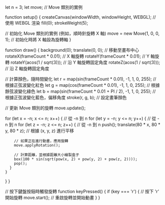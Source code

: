 let n = 3;
let move; // Move 類別的實例

function setup() {
  createCanvas(windowWidth, windowHeight, WEBGL); // 使用 WEBGL 渲染
  fill(0);
  strokeWeight(5);

  // 初始化 Move 類別的實例 (例如，順時針旋轉 X 軸)
  move = new Move(1, 0, 0, 1); // 初始化時將 X 軸設為旋轉軸
}

function draw() {
  background(0);
  translate(0, 0); // 移動至畫布中心
  rotateX(frameCount * 0.01); // X 軸旋轉
  rotateY(frameCount * 0.01); // Y 軸旋轉
  rotateY(acos(1 / sqrt(3))); // 沿 Y 軸旋轉固定角度
  rotateZ(acos(1 / sqrt(3))); // 沿 Z 軸旋轉固定角度

  // 計算顏色，隨時間變化
  let r = map(sin(frameCount * 0.01), -1, 1, 0, 255); // 根據正弦波變化紅色
  let g = map(cos(frameCount * 0.01), -1, 1, 0, 255); // 根據餘弦波變化綠色
  let b = map(sin(frameCount * 0.01 + PI / 2), -1, 1, 0, 255); // 根據正弦波變化藍色，偏移角度
  stroke(r, g, b); // 設定畫筆顏色

  // 更新 Move 類別的旋轉
  move.update();

  for (let x = -n; x <= n; x++) { // 從 -n 到 n
    for (let y = -n; y <= n; y++) { // 從 -n 到 n
      for (let z = -n; z <= n; z++) { // 從 -n 到 n
        push();
        translate(80 * x, 80 * y, 80 * z); // 根據 (x, y, z) 進行平移

        // 如果正在進行動畫，應用旋轉
        move.applyRotation();

        // 計算距離，並根據距離大小繪製盒子
        box(100 * sin(sqrt(pow(x, 2) + pow(y, 2) + pow(z, 2))));
        pop();
      }
    }
  }
}

// 按下鍵盤按鈕時觸發旋轉
function keyPressed() {
  if (key === 'r') {  // 按下 'r' 開始旋轉
    move.start();  // 重啟旋轉並開始動畫
  }
}
